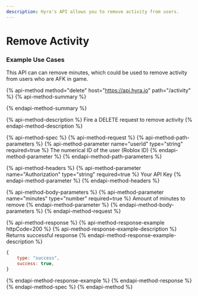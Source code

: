 ```yaml
---
description: Hyra's API allows you to remove activity from users.
---
```


# Remove Activity

### Example Use Cases

This API can can remove minutes, which could be used to remove activity from users who are AFK in game.

{% api-method method="delete" host="https://api.hyra.io" path="/activity" %}
{% api-method-summary %}

{% endapi-method-summary %}

{% api-method-description %}
Fire a DELETE request to remove activity
{% endapi-method-description %}

{% api-method-spec %}
{% api-method-request %}
{% api-method-path-parameters %}
{% api-method-parameter name="userId" type="string" required=true %}
The numerical ID of the user \(Roblox ID\)
{% endapi-method-parameter %}
{% endapi-method-path-parameters %}

{% api-method-headers %}
{% api-method-parameter name="Authorization" type="string" required=true %}
Your API Key
{% endapi-method-parameter %}
{% endapi-method-headers %}

{% api-method-body-parameters %}
{% api-method-parameter name="minutes" type="number" required=true %}
Amount of minutes to remove
{% endapi-method-parameter %}
{% endapi-method-body-parameters %}
{% endapi-method-request %}

{% api-method-response %}
{% api-method-response-example httpCode=200 %}
{% api-method-response-example-description %}
Returns successful response
{% endapi-method-response-example-description %}

```javascript
{
    type: "success",
    success: true,
}
```
{% endapi-method-response-example %}
{% endapi-method-response %}
{% endapi-method-spec %}
{% endapi-method %}

